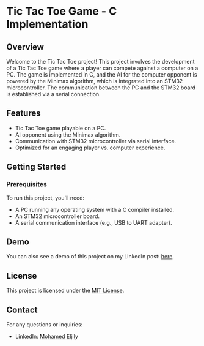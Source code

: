 
# Tic Tac Toe Game - C Implementation

## Overview

Welcome to the Tic Tac Toe project! This project involves the development of a Tic Tac Toe game where a player can compete against a computer on a PC. The game is implemented in C, and the AI for the computer opponent is powered by the Minimax algorithm, which is integrated into an STM32 microcontroller. The communication between the PC and the STM32 board is established via a serial connection.

## Features

- Tic Tac Toe game playable on a PC.
- AI opponent using the Minimax algorithm.
- Communication with STM32 microcontroller via serial interface.
- Optimized for an engaging player vs. computer experience.

## Getting Started

### Prerequisites

To run this project, you'll need:

- A PC running any operating system with a C compiler installed.
- An STM32 microcontroller board.
- A serial communication interface (e.g., USB to UART adapter).

## Demo
You can also see a demo of this project on my LinkedIn post: [here](https://www.linkedin.com/posts/mohamed-eljily_python-stm32-ia-activity-7170868699170619392-Nbj0?utm_source=share&utm_medium=member_desktop).

## License

This project is licensed under the [MIT License](LICENSE).

## Contact

For any questions or inquiries:

- LinkedIn: [Mohamed Eljily](https://www.linkedin.com/in/mohamed-eljily/)
